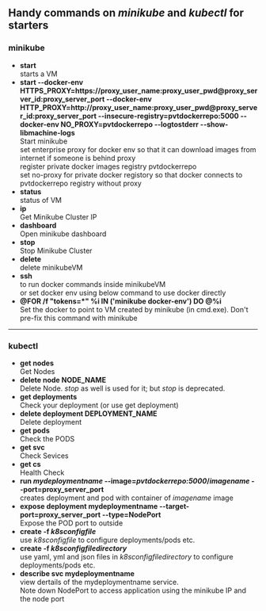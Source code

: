 ## Handy commands on _minikube_ and _kubectl_ for starters
### minikube  
*	**start**  
		starts a VM  
*	**start --docker-env HTTPS_PROXY=https://proxy_user_name:proxy_user_pwd@proxy_server_id:proxy_server_port --docker-env HTTP_PROXY=http://proxy_user_name:proxy_user_pwd@proxy_server_id:proxy_server_port --insecure-registry=pvtdockerrepo:5000 --docker-env NO_PROXY=pvtdockerrepo --logtostderr --show-libmachine-logs**  
		Start minikube  
		set enterprise proxy for docker env so that it can download images from internet if someone is behind proxy  
		register private docker images registry pvtdockerrepo  
		set no-proxy for private docker registory so that docker connects to pvtdockerrepo registry without proxy  
*	**status**  
		status of VM  
*	**ip**  
		Get Minikube Cluster IP
*	**dashboard**  
		Open minikube dashboard
*	**stop**  
		Stop Minikube Cluster
*	**delete**  
		delete minikubeVM
*	**ssh <docker command>**  
		to run docker commands inside minikubeVM  
		or set docker env using below command to use docker directly
*	**@FOR /f "tokens=*" %i IN ('minikube docker-env') DO @%i**  
		Set the docker to point to VM created by minikube (in cmd.exe). Don't pre-fix this command with minikube

---
### kubectl
*	**get nodes**  
		Get Nodes
*	**delete node NODE_NAME**  
		Delete Node. _stop_ as well is used for it; but _stop_ is deprecated.
*	**get deployments**  
		Check your deployment (or use get deployment)
*	**delete deployment DEPLOYMENT_NAME**  
		Delete deployment
*	**get pods**  
		Check the PODS
*	**get svc**  
		Check Sevices
*	**get cs**  
		Health Check
*	**run _mydeploymentname_ --image=_pvtdockerrepo:5000_/_imagename_ --port=proxy_server_port**  
		creates deployment and pod with container of _imagename_ image
*	**expose deployment mydeploymentname --target-port=proxy_server_port --type=NodePort**  
		Expose the POD port to outside
*	**create -f _k8sconfigfile_**  
		use _k8sconfigfile_ to configure deployments/pods etc.  
*	**create -f _k8sconfigfiledirectory_**  
		use yaml, yml and json files in _k8sconfigfiledirectory_ to configure deployments/pods etc.  
*	**describe svc mydeploymentname**  
		view dertails of the mydeploymentname service.  
		Note down NodePort to access application using the minikube IP and the node port  
